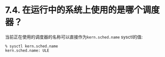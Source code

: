 # 7.4. 在运行中的系统上使用的是哪个调度器？

当前正在使用的调度器的名称可以直接作为`kern.sched.name` sysctl的值:

```
% sysctl kern.sched.name
kern.sched.name: ULE
```
